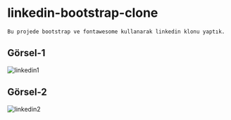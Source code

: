 # linkedin-bootstrap-clone
```
Bu projede bootstrap ve fontawesome kullanarak linkedin klonu yaptık.
```

## Görsel-1

![linkedin1](https://user-images.githubusercontent.com/96295567/162747044-1c767205-0fe0-4262-9e9d-65c4fbf82b25.png)

## Görsel-2

![linkedin2](https://user-images.githubusercontent.com/96295567/162747097-c7ba58d2-7669-4e45-84f0-76b2e863dc54.png)